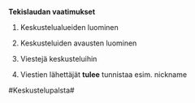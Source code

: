 **Tekislaudan vaatimukset**

1. Keskustelualueiden luominen

2. Keskusteluiden avausten luominen

3. Viestejä keskusteluihin

4. Viestien lähettäjät **tulee** tunnistaa esim. nickname

#Keskustelupalsta#

